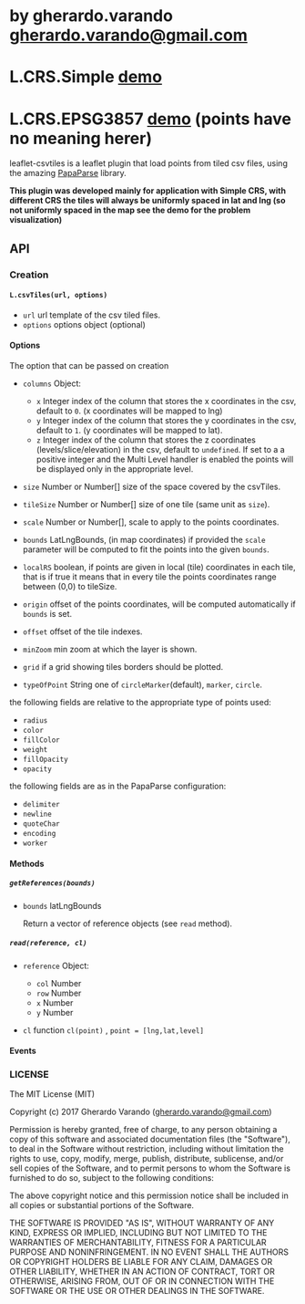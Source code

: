 # by gherardo.varando [gherardo.varando@gmail.com](mailto:gherardo.varando@gmail.com)

# L.CRS.Simple [demo](https://gherardovarando.github.io/leaflet-csvtiles/demo/index.html)

# L.CRS.EPSG3857 [demo](https://gherardovarando.github.io/leaflet-csvtiles/demo/index2.html) (points have no meaning herer)

leaflet-csvtiles is a leaflet plugin that load points from tiled csv files, using the amazing [PapaParse](http://papaparse.com/) library.

**This plugin was developed mainly for application with Simple CRS, with different CRS the tiles will always be uniformly spaced in lat and lng (so not uniformly spaced in the map see the demo for the problem visualization)**

## API

### Creation

#### `L.csvTiles(url, options)`

- `url` url template of the csv tiled files.
- `options` options object (optional)

#### Options

The option that can be passed on creation

- `columns` Object:

  - `x` Integer index of the column that stores the x coordinates in the csv, default to `0`. (x coordinates will be mapped to lng)
  - `y` Integer index of the column that stores the y coordinates in the csv, default to `1`. (y coordinates will be mapped to lat).
  - `z` Integer index of the column that stores the z coordinates (levels/slice/elevation) in the csv, default to `undefined`. If set to a a positive integer and the Multi Level handler is enabled the points will be displayed only in the appropriate level.

- `size` Number or Number[] size of the space covered by the csvTiles.

- `tileSize` Number or Number[] size of one tile (same unit as `size`).
- `scale` Number or Number[], scale to apply to the points coordinates.
- `bounds` LatLngBounds, (in map coordinates) if provided the `scale` parameter will be computed to fit the points into the given `bounds`.
- `localRS` boolean, if points are given in local (tile) coordinates in each tile, that is if true it means that in every tile the points coordinates range between (0,0) to tileSize.
- `origin` offset of the points coordinates, will be computed automatically if `bounds` is set.
- `offset` offset of the tile indexes.
- `minZoom` min zoom at which the layer is shown.
- `grid` if a grid showing tiles borders should be plotted.
- `typeOfPoint` String one of `circleMarker`(default), `marker`, `circle`.

the following fields are relative to the appropriate type of points used:

- `radius`
- `color`
- `fillColor`
- `weight`
- `fillOpacity`
- `opacity`

the following fields are as in the PapaParse configuration:

- `delimiter`
- `newline`
- `quoteChar`
- `encoding`
- `worker` 

#### Methods

##### `getReferences(bounds)`

- `bounds` latLngBounds

  Return a vector of reference objects (see `read` method).

##### `read(reference, cl)`

- `reference` Object:

  - `col` Number
  - `row` Number
  - `x` Number
  - `y` Number

- `cl` function `cl(point)` , `point = [lng,lat,level]`

#### Events

### LICENSE

The MIT License (MIT)

Copyright (c) 2017 Gherardo Varando (gherardo.varando@gmail.com)

Permission is hereby granted, free of charge, to any person obtaining a copy of this software and associated documentation files (the "Software"), to deal in the Software without restriction, including without limitation the rights to use, copy, modify, merge, publish, distribute, sublicense, and/or sell copies of the Software, and to permit persons to whom the Software is furnished to do so, subject to the following conditions:

The above copyright notice and this permission notice shall be included in all copies or substantial portions of the Software.

THE SOFTWARE IS PROVIDED "AS IS", WITHOUT WARRANTY OF ANY KIND, EXPRESS OR IMPLIED, INCLUDING BUT NOT LIMITED TO THE WARRANTIES OF MERCHANTABILITY, FITNESS FOR A PARTICULAR PURPOSE AND NONINFRINGEMENT. IN NO EVENT SHALL THE AUTHORS OR COPYRIGHT HOLDERS BE LIABLE FOR ANY CLAIM, DAMAGES OR OTHER LIABILITY, WHETHER IN AN ACTION OF CONTRACT, TORT OR OTHERWISE, ARISING FROM, OUT OF OR IN CONNECTION WITH THE SOFTWARE OR THE USE OR OTHER DEALINGS IN THE SOFTWARE.
